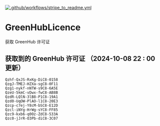 [![.github/workflows/stripe_to_readme.yml](https://github.com/zjx-kimi/GreenHubLicence/actions/workflows/stripe_to_readme.yml/badge.svg)](https://github.com/zjx-kimi/GreenHubLicence/actions/workflows/stripe_to_readme.yml)
# GreenHubLicence
获取 GreenHub 许可证
## 获取到的 GreenHub 许可证 （2024-10-08 22 : 00 更新）
```
Qzhf-QxJS-RxKg-DiC8-0158
QzgJ-TMEJ-HZXa-sgC8-0F11
Qzg1-nykf-nNTW-s9C8-6A5E
QzeU-5kmC-vDwx-fwC8-AB8B
QzdR-LQlN-3lB8-P1C8-19A1
Qzd0-UqOW-PlAO-l1C8-20E3
Qzcp-c7ej-Y8cM-bSC8-E12D
Qzcl-iNYg-HrWg-sYC8-FF85
Qzc9-kxb6-q0Oz-ZdC8-533A
Qzc0-jJrR-O3Pb-diC8-3C07
```
